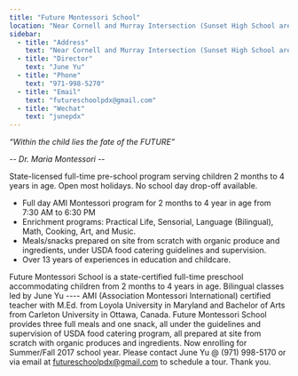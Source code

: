 ```yaml
---
title: "Future Montessori School"
location: "Near Cornell and Murray Intersection (Sunset High School area)"
sidebar:
  - title: "Address"
    text: "Near Cornell and Murray Intersection (Sunset High School area)"
  - title: "Director"
    text: "June Yu"
  - title: "Phone"
    text: "971-998-5270"
  - title: "Email"
    text: "futureschoolpdx@gmail.com"
  - title: "Wechat"
    text: "junepdx"
---
```


*“Within the child lies the fate of the FUTURE”*

*-- Dr. Maria Montessori --*

State-licensed full-time pre-school program serving children 2 months to 4 years in age.  Open most holidays.  No school day drop-off available.

- Full day AMI Montessori program for 2 months to 4 year in age from 7:30 AM to 6:30 PM
- Enrichment programs: Practical Life, Sensorial, Language (Bilingual), Math, Cooking, Art, and Music.
- Meals/snacks prepared on site from scratch with organic produce and ingredients, under USDA food catering guidelines and supervision.
- Over 13 years of experiences in education and childcare.

Future Montessori School is a state-certified full-time preschool accommodating children from 2 months to 4 years in age. Bilingual classes led by June Yu ---- AMI (Association Montessori International) certified teacher with M.Ed. from Loyola University in Maryland and Bachelor of Arts from Carleton University in Ottawa, Canada. Future Montessori School provides three full meals and one snack, all under the guidelines and supervision of USDA food catering program, all prepared at site from scratch with organic produces and ingredients. Now enrolling for Summer/Fall 2017 school year. Please contact June Yu @ (971) 998-5170 or via email at futureschoolpdx@gmail.com to schedule a tour. Thank you.
